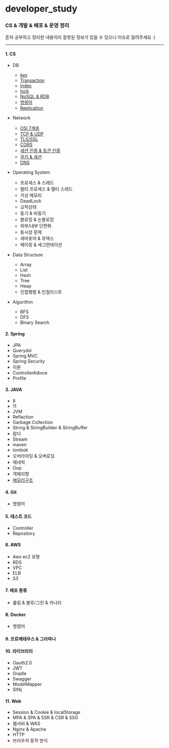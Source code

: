 # developer_study

### CS & 개발 & 배포 & 운영 정리

혼자 공부하고 정리한 내용이라 잘못된 정보가 있을 수 있으니 이슈로 알려주세요 :)

----

#### 1. CS
+ DB
  - [key](https://github.com/greeneryjin/developer_study/blob/main/DB/key.md)
  - [Transaction](https://github.com/greeneryjin/developer_study/blob/main/DB/Transction.md)
  - [Index](https://github.com/greeneryjin/developer_study/blob/main/DB/Index.md)
  - [lock](https://github.com/greeneryjin/developer_study/blob/main/DB/Lock.md)
  - [NoSQL & RDB](https://github.com/greeneryjin/developer_study/blob/main/DB/NoSQL%20&%20RDB.md)
  - [명령어](https://github.com/greeneryjin/developer_study/blob/main/DB/%EB%AA%85%EB%A0%B9%EC%96%B4.md)
  - [Replication](https://github.com/greeneryjin/developer_study/blob/main/DB/Replication.md)
 
    
+ Network
    - [OSl 7계층](https://github.com/greeneryjin/developer_study/blob/main/Network/OSl%207%EA%B3%84%EC%B8%B5.md)
    - [TCP & UDP]()
    - [TLS/SSL]()
    - [CORS]()
    - [세션 인증 & 토큰 인증]()
    - [쿠키 & 세션]()
    - [DNS](https://github.com/greeneryjin/developer_study/blob/main/Network/DNS.md)
 
      
+ Operating System
    - 프로세스 & 스레드
    - 멀티 프로세스 & 멀티 스레드
    - 가상 메모리
    - DeadLock
    - 교착상태
    - 동기 & 비동기
    - 블로킹 & 논블로킹
    - 외부/내부 단편화
    - 동시성 문제
    - 세마포어 & 뮤텍스
    - 페이징 & 세그먼테이션
 
      
+ Data Structure
    - Array
    - List
    - Hash
    - Tree
    - Heap
    - 인접행렬 & 인접리스트

+ Algorithm
    - BFS
    - DFS
    - Binary Search
      

#### 2. Spring
  - JPA
  - Querydsl
  - Spring MVC
  - Spring Security
  - 이론
  - ControllerAdivce
  - Profile
    

#### 3. JAVA
  - 8
  - 11
  - JVM
  - Reflaction
  - Garbage Collection
  - String & StringBuilder & StringBuffer
  - 람다
  - Stream
  - maven
  - lombok
  - 오버라이딩 & 오버로딩
  - 제네릭
  - Oop
  - 객체지향
  - [메모리구조](https://github.com/greeneryjin/developer_study/blob/main/Java/%EB%A9%94%EB%AA%A8%EB%A6%AC%EA%B5%AC%EC%A1%B0.md)

#### 4. Git
  - 명령어

#### 5. 테스트 코드
  - Controller
  - Repository
    

#### 6. AWS
  - Aws ec2 유형
  - RDS
  - VPC
  - ELB
  - S3
    

#### 7. 배포 종류
  - 롤링 & 블루/그린 & 카나리
    

#### 8. Docker 
  - 명령어
    

#### 9. 프로메테우스 & 그라파나


#### 10. 라이브러리
  - Oauth2.0
  - JWT
  - Gradle
  - Swagger
  - ModelMapper
  - Slf4j


#### 11. Web
  - Session & Cookie & localStorage
  - MPA & SPA & SSR & CSR & SSG
  - 웹서비 & WAS
  - Nginx & Apache
  - HTTP
  - 브라우저 동작 방식
